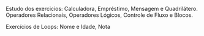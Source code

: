 Estudo dos exercicios:
Calculadora, Empréstimo, Mensagem e Quadrilátero.
Operadores Relacionais, Operadores Lógicos, Controle de Fluxo e Blocos.

Exercícios de Loops:
Nome e Idade, Nota
